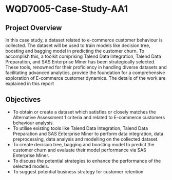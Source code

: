 # WQD7005-Case-Study-AA1

## Project Overview
In this case study, a dataset related to e-commerce customer behaviour is collected. The dataset 
will be used to train models like decision tree, boosting and bagging model in predicting the 
customer churn. To accomplish this, a toolkit comprising Talend Data Integration, Talend Data 
Preparation, and SAS Enterprise Miner has been strategically selected. These tools, renowned 
for their proficiency in handling diverse datasets and facilitating advanced analytics, provide 
the foundation for a comprehensive exploration of E-commerce customer dynamics. The
details of the work are explained in this report

## Objectives
- To obtain or create a dataset which satisfies or closely matches the Alternative 
Assessment 1 criteria and related to E-commerce customers behaviour analysis.
- To utilise existing tools like Talend Data Integration, Talend Data Preparation and 
SAS Enterprise Miner to perform data integration, data preprocessing, data analysis 
and modelling on the collected dataset.
- To create decision tree, bagging and boosting model to predict the customer churn and 
evaluate their model performance via SAS Enterprise Miner.
- To discuss the potential strategies to enhance the performance of the selected models.
- To suggest potential business strategy for customer retention
